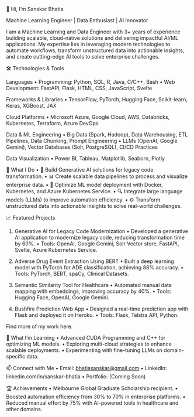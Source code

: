 👋 Hi, I’m Sanskar Bhatia

Machine Learning Engineer | Data Enthusiast | AI Innovator

I am a Machine Learning and Data Engineer with 3+ years of experience building scalable, cloud-native solutions and delivering impactful AI/ML applications. My expertise lies in leveraging modern technologies to automate workflows, transform unstructured data into actionable insights, and create cutting-edge AI tools to solve enterprise challenges.

🛠️ Technologies & Tools

Languages
	•	Programming: Python, SQL, R, Java, C/C++, Bash
	•	Web Development: FastAPI, Flask, HTML, CSS, JavaScript, Svelte

Frameworks & Libraries
	•	TensorFlow, PyTorch, Hugging Face, Scikit-learn, Keras, XGBoost, JAX

Cloud Platforms
	•	Microsoft Azure, Google Cloud, AWS, Databricks, Kubernetes, Terraform, Azure DevOps

Data & ML Engineering
	•	Big Data (Spark, Hadoop), Data Warehousing, ETL Pipelines, Data Chunking, Prompt Engineering
	•	LLMs (OpenAI, Google Gemini), Vector Databases (Solr, PostgreSQL), CI/CD Practices

Data Visualization
	•	Power BI, Tableau, Matplotlib, Seaborn, Plotly

💼 What I Do
	•	🧠 Build Generative AI solutions for legacy code transformation.
	•	📊 Create scalable data pipelines to process and visualize enterprise data.
	•	🚀 Optimize ML model deployment with Docker, Kubernetes, and Azure Kubernetes Service.
	•	🔍 Integrate large language models (LLMs) to improve automation efficiency.
	•	⚙️ Transform unstructured data into actionable insights to solve real-world challenges.

📈 Featured Projects

1. Generative AI for Legacy Code Modernization
	•	Developed a generative AI application to modernize legacy code, reducing transformation time by 60%.
	•	Tools: OpenAI, Google Gemini, Solr Vector store, FastAPI, Svelte, Azure Kubernetes Service.

2. Adverse Drug Event Extraction Using BERT
	•	Built a deep learning model with PyTorch for ADE classification, achieving 88% accuracy.
	•	Tools: PyTorch, BERT, spaCy, Clinical Datasets.

3. Semantic Similarity Tool for Healthcare
	•	Automated manual data mapping with embeddings, improving accuracy by 40%.
	•	Tools: Hugging Face, OpenAI, Google Gemini.

4. Bushfire Prediction Web App
	•	Designed a real-time prediction app with Flask and deployed it on Heroku.
	•	Tools: Flask, Telstra API, Python.

Find more of my work here.

🌱 What I’m Learning
	•	Advanced CUDA Programming and C++ for optimizing ML models.
	•	Exploring multi-cloud strategies to enhance scalable deployments.
	•	Experimenting with fine-tuning LLMs on domain-specific data.

📫 Connect with Me
	•	Email: bhatiasanskar@gmail.com
	•	LinkedIn: linkedin.com/in/sanskar-bhatia
	•	Portfolio: (Coming Soon)

🏆 Achievements
	•	Melbourne Global Graduate Scholarship recipient.
	•	Boosted automation efficiency from 30% to 70% in enterprise platforms.
	•	Reduced manual effort by 75% with AI-powered tools in healthcare and other domains.
